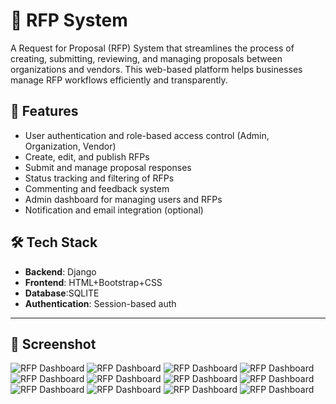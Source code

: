 # 📝 RFP System

A Request for Proposal (RFP) System that streamlines the process of creating, submitting, reviewing, and managing proposals between organizations and vendors. This web-based platform helps businesses manage RFP workflows efficiently and transparently.

## 🚀 Features

- User authentication and role-based access control (Admin, Organization, Vendor)
- Create, edit, and publish RFPs
- Submit and manage proposal responses
- Status tracking and filtering of RFPs
- Commenting and feedback system
- Admin dashboard for managing users and RFPs
- Notification and email integration (optional)

## 🛠️ Tech Stack

- **Backend**: Django 
- **Frontend**: HTML+Bootstrap+CSS
- **Database**:SQLITE
- **Authentication**: Session-based auth
  

---

## 📸 Screenshot

![RFP Dashboard](https://drive.google.com/uc?export=view&id=1sout1AKUz9bIB_Uz88Dmp5jdm8RnuBVW)
![RFP Dashboard](https://drive.google.com/uc?export=view&id=12BsL2iSgZ8gjOUam08KA-v8u-cq-pQLU)
![RFP Dashboard](https://drive.google.com/uc?export=view&id=1DCBkm6P3gkm1WqTuKWpioIT91-7a-jMN)
![RFP Dashboard](https://drive.google.com/uc?export=view&id=1qNQatoT1bt7wQBZURWngu_-3km4SjPSx)
![RFP Dashboard](https://drive.google.com/uc?export=view&id=1YgM87viK-qPPYShi_tVC1rgeShAzagyw)
![RFP Dashboard](https://drive.google.com/uc?export=view&id=1AZjjvfqtr_63sHZonQm1fd7NgQaSXuSs)
![RFP Dashboard](https://drive.google.com/uc?export=view&id=13-zPp_qryMFtBU_Zzry57izJVYPinGev)
![RFP Dashboard](https://drive.google.com/uc?export=view&id=1G_CaIw7lbGVABxYseUn9VHb0yTWJSm2R)
![RFP Dashboard](https://drive.google.com/uc?export=view&id=1FLsjZh4cJqDcTpsV99IGYkuF4VTo3Nxd)
![RFP Dashboard](https://drive.google.com/uc?export=view&id=1eeCycwENdGSyEbTKyW-AM_mnrLKT5YHN)
![RFP Dashboard](https://drive.google.com/uc?export=view&id=1NUOYUOEbUlHvLbs4x3Ln7enMpqJpQz3v)
![RFP Dashboard](https://drive.google.com/uc?export=view&id=1g2Ip7a6MiCSI0lpRV5ou8vDfWHCwRFps)



